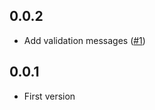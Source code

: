 ## 0.0.2

- Add validation messages ([#1](https://github.com/bedirhanssaglam/validify/pull/1))

## 0.0.1

- First version
